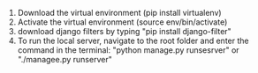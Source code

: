 1. Download the virtual environment (pip install virtualenv)
2. Activate the virtual environment (source env/bin/activate)
3. download django filters by typing "pip install django-filter"
4. To run the local server, navigate to the root folder and enter the command in the terminal:
	"python manage.py runsesrver" or "./managee.py runserver"
